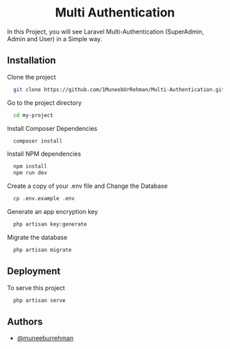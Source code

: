 <h1 align="center">Multi Authentication</h1>


In this Project, you will see Laravel Multi-Authentication (SuperAdmin, Admin and User) in a Simple way.



## Installation

Clone the project

```bash
  git clone https://github.com/1MuneebUrRehman/Multi-Authentication.git
```

Go to the project directory

```bash
  cd my-project
```
Install Composer Dependencies
```bash
  composer install
```

Install NPM dependencies

```bash
  npm install
  npm run dev

```

Create a copy of your .env file and Change the Database

```bash
  cp .env.example .env
```

Generate an app encryption key

```bash
  php artisan key:generate
```

Migrate the database

```bash
  php artisan migrate
```

  
## Deployment

To serve this project

```bash
  php artisan serve
```

  
## Authors

- [@muneeburrehman](https://www.github.com/1muneeburrehman)

  
